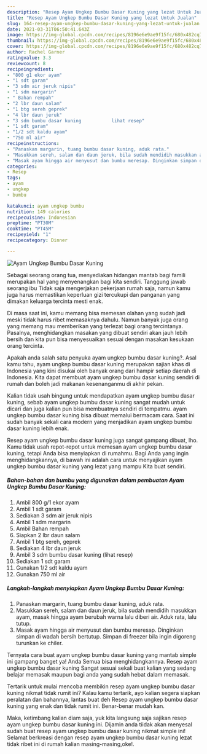 ```yaml
---
description: "Resep Ayam Ungkep Bumbu Dasar Kuning yang lezat Untuk Jualan"
title: "Resep Ayam Ungkep Bumbu Dasar Kuning yang lezat Untuk Jualan"
slug: 164-resep-ayam-ungkep-bumbu-dasar-kuning-yang-lezat-untuk-jualan
date: 2021-03-31T06:50:41.643Z
image: https://img-global.cpcdn.com/recipes/8196e6e9ae9f15fc/680x482cq70/ayam-ungkep-bumbu-dasar-kuning-foto-resep-utama.jpg
thumbnail: https://img-global.cpcdn.com/recipes/8196e6e9ae9f15fc/680x482cq70/ayam-ungkep-bumbu-dasar-kuning-foto-resep-utama.jpg
cover: https://img-global.cpcdn.com/recipes/8196e6e9ae9f15fc/680x482cq70/ayam-ungkep-bumbu-dasar-kuning-foto-resep-utama.jpg
author: Rachel Garner
ratingvalue: 3.3
reviewcount: 8
recipeingredient:
- "800 g1 ekor ayam"
- "1 sdt garam"
- "3 sdm air jeruk nipis"
- "1 sdm margarin"
- " Bahan rempah"
- "2 lbr daun salam"
- "1 btg sereh geprek"
- "4 lbr daun jeruk"
- "3 sdm bumbu dasar kuning           lihat resep"
- "1 sdt garam"
- "1/2 sdt kaldu ayam"
- "750 ml air"
recipeinstructions:
- "Panaskan margarin, tuang bumbu dasar kuning, aduk rata."
- "Masukkan sereh, salam dan daun jeruk, bila sudah mendidih masukkan ayam, masak hingga ayam berubah warna lalu diberi air. Aduk rata, lalu tutup."
- "Masak ayam hingga air menyusut dan bumbu meresap. Dinginkan simpan di wadah bersih bertutup. Simpan di freezer bila ingin digoreng turunkan ke chiler."
categories:
- Resep
tags:
- ayam
- ungkep
- bumbu

katakunci: ayam ungkep bumbu 
nutrition: 149 calories
recipecuisine: Indonesian
preptime: "PT30M"
cooktime: "PT45M"
recipeyield: "1"
recipecategory: Dinner

---
```



![Ayam Ungkep Bumbu Dasar Kuning](https://img-global.cpcdn.com/recipes/8196e6e9ae9f15fc/680x482cq70/ayam-ungkep-bumbu-dasar-kuning-foto-resep-utama.jpg)

Sebagai seorang orang tua, menyediakan hidangan mantab bagi famili merupakan hal yang menyenangkan bagi kita sendiri. Tanggung jawab seorang ibu Tidak saja mengerjakan pekerjaan rumah saja, namun kamu juga harus memastikan keperluan gizi tercukupi dan panganan yang dimakan keluarga tercinta mesti enak.

Di masa  saat ini, kamu memang bisa memesan olahan yang sudah jadi meski tidak harus ribet memasaknya dahulu. Namun banyak juga orang yang memang mau memberikan yang terlezat bagi orang tercintanya. Pasalnya, menghidangkan masakan yang dibuat sendiri akan jauh lebih bersih dan kita pun bisa menyesuaikan sesuai dengan masakan kesukaan orang tercinta. 



Apakah anda salah satu penyuka ayam ungkep bumbu dasar kuning?. Asal kamu tahu, ayam ungkep bumbu dasar kuning merupakan sajian khas di Indonesia yang kini disukai oleh banyak orang dari hampir setiap daerah di Indonesia. Kita dapat membuat ayam ungkep bumbu dasar kuning sendiri di rumah dan boleh jadi makanan kesenanganmu di akhir pekan.

Kalian tidak usah bingung untuk mendapatkan ayam ungkep bumbu dasar kuning, sebab ayam ungkep bumbu dasar kuning sangat mudah untuk dicari dan juga kalian pun bisa membuatnya sendiri di tempatmu. ayam ungkep bumbu dasar kuning bisa dibuat memalui bermacam cara. Saat ini sudah banyak sekali cara modern yang menjadikan ayam ungkep bumbu dasar kuning lebih enak.

Resep ayam ungkep bumbu dasar kuning juga sangat gampang dibuat, lho. Kamu tidak usah repot-repot untuk memesan ayam ungkep bumbu dasar kuning, tetapi Anda bisa menyiapkan di rumahmu. Bagi Anda yang ingin menghidangkannya, di bawah ini adalah cara untuk menyajikan ayam ungkep bumbu dasar kuning yang lezat yang mampu Kita buat sendiri.

<!--inarticleads1-->

##### Bahan-bahan dan bumbu yang digunakan dalam pembuatan Ayam Ungkep Bumbu Dasar Kuning:

1. Ambil 800 g/1 ekor ayam
1. Ambil 1 sdt garam
1. Sediakan 3 sdm air jeruk nipis
1. Ambil 1 sdm margarin
1. Ambil  Bahan rempah
1. Siapkan 2 lbr daun salam
1. Ambil 1 btg sereh, geprek
1. Sediakan 4 lbr daun jeruk
1. Ambil 3 sdm bumbu dasar kuning           (lihat resep)
1. Sediakan 1 sdt garam
1. Gunakan 1/2 sdt kaldu ayam
1. Gunakan 750 ml air




<!--inarticleads2-->

##### Langkah-langkah menyiapkan Ayam Ungkep Bumbu Dasar Kuning:

1. Panaskan margarin, tuang bumbu dasar kuning, aduk rata.
1. Masukkan sereh, salam dan daun jeruk, bila sudah mendidih masukkan ayam, masak hingga ayam berubah warna lalu diberi air. Aduk rata, lalu tutup.
1. Masak ayam hingga air menyusut dan bumbu meresap. Dinginkan simpan di wadah bersih bertutup. Simpan di freezer bila ingin digoreng turunkan ke chiler.




Ternyata cara buat ayam ungkep bumbu dasar kuning yang mantab simple ini gampang banget ya! Anda Semua bisa menghidangkannya. Resep ayam ungkep bumbu dasar kuning Sangat sesuai sekali buat kalian yang sedang belajar memasak maupun bagi anda yang sudah hebat dalam memasak.

Tertarik untuk mulai mencoba membikin resep ayam ungkep bumbu dasar kuning nikmat tidak rumit ini? Kalau kamu tertarik, ayo kalian segera siapkan peralatan dan bahannya, lantas buat deh Resep ayam ungkep bumbu dasar kuning yang enak dan tidak rumit ini. Benar-benar mudah kan. 

Maka, ketimbang kalian diam saja, yuk kita langsung saja sajikan resep ayam ungkep bumbu dasar kuning ini. Dijamin anda tiidak akan menyesal sudah buat resep ayam ungkep bumbu dasar kuning nikmat simple ini! Selamat berkreasi dengan resep ayam ungkep bumbu dasar kuning lezat tidak ribet ini di rumah kalian masing-masing,oke!.

